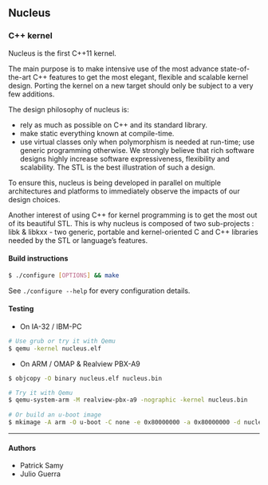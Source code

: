 ## Nucleus ##
### C++ kernel ###

Nucleus is the first C++11 kernel.

The main purpose is to make intensive use of the most advance
state-of-the-art C++ features to get the most elegant, flexible and
scalable kernel design. Porting the kernel on a new target should only
be subject to a very few additions.

The design philosophy of nucleus is:
- rely as much as possible on C++ and its standard library.
- make static everything known at compile-time.
- use virtual classes only when polymorphism is needed at run-time;
  use generic programming otherwise.
We strongly believe that rich software designs highly increase
software expressiveness, flexibility and scalability. The STL is the
best illustration of such a design.

To ensure this, nucleus is being developed in parallel on multiple
architectures and platforms to immediately observe the impacts of our
design choices.

Another interest of using C++ for kernel programming is to get the
most out of its beautiful STL. This is why nucleus is composed of two
sub-projects : libk & libkxx - two generic, portable and
kernel-oriented C and C++ libraries needed by the STL or language’s
features.


#### Build instructions ####

```sh
$ ./configure [OPTIONS] && make
```

See `./configure --help` for every configuration details.

#### Testing ####

  * On IA-32 / IBM-PC

```sh
# Use grub or try it with Qemu
$ qemu -kernel nucleus.elf
```

  * On ARM / OMAP & Realview PBX-A9

```sh
$ objcopy -O binary nucleus.elf nucleus.bin

# Try it with Qemu
$ qemu-system-arm -M realview-pbx-a9 -nographic -kernel nucleus.bin
    
# Or build an u-boot image
$ mkimage -A arm -O u-boot -C none -e 0x80000000 -a 0x80000000 -d nucleus.bin uImage
```

--------------
#### Authors ####
* Patrick Samy
* Julio Guerra
